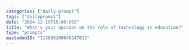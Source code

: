 ```yaml
---
categories: ["daily-prompt"]
tags: ["dailyprompt"]
date: "2024-12-19T15:00:00Z"
title: "What's your opinion on the role of technology in education?"
type: "prompts"
mastodonID: "113680100040347013"
---
```

